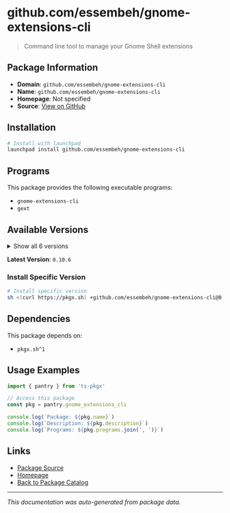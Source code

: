 # github.com/essembeh/gnome-extensions-cli

> Command line tool to manage your Gnome Shell extensions

## Package Information

- **Domain**: `github.com/essembeh/gnome-extensions-cli`
- **Name**: `github.com/essembeh/gnome-extensions-cli`
- **Homepage**: Not specified
- **Source**: [View on GitHub](https://github.com/pkgxdev/pantry/tree/main/projects/github.com/essembeh/gnome-extensions-cli/package.yml)

## Installation

```bash
# Install with launchpad
launchpad install github.com/essembeh/gnome-extensions-cli
```

## Programs

This package provides the following executable programs:

- `gnome-extensions-cli`
- `gext`

## Available Versions

<details>
<summary>Show all 6 versions</summary>

- `0.10.6`, `0.10.5`, `0.10.4`, `0.10.3`, `0.10.2`
- `0.10.1`

</details>

**Latest Version**: `0.10.6`

### Install Specific Version

```bash
# Install specific version
sh <(curl https://pkgx.sh) +github.com/essembeh/gnome-extensions-cli@0.10.6 -- $SHELL -i
```

## Dependencies

This package depends on:

- `pkgx.sh^1`

## Usage Examples

```typescript
import { pantry } from 'ts-pkgx'

// Access this package
const pkg = pantry.gnome_extensions_cli

console.log(`Package: ${pkg.name}`)
console.log(`Description: ${pkg.description}`)
console.log(`Programs: ${pkg.programs.join(', ')}`)
```

## Links

- [Package Source](https://github.com/pkgxdev/pantry/tree/main/projects/github.com/essembeh/gnome-extensions-cli/package.yml)
- [Homepage](#)
- [Back to Package Catalog](../package-catalog.md)

---

*This documentation was auto-generated from package data.*

